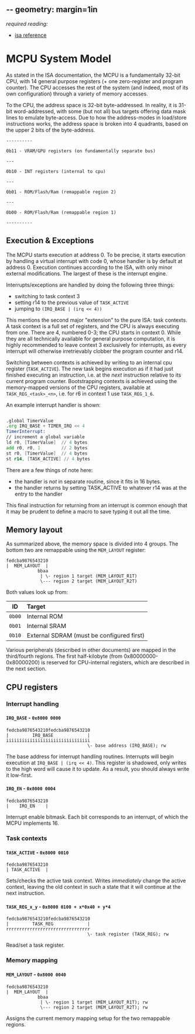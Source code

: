 --
geometry: margin=1in
---

_required reading:_

- [isa reference](./isa.md)

# MCPU System Model

As stated in the ISA documentation, the MCPU is a fundamentally 32-bit CPU, with 14 general purpose registers (+ one zero-register and program counter). The CPU accesses 
the rest of the system (and indeed, most of its own configuration) through a variety of memory accesses.

To the CPU, the address space is 32-bit byte-addressed. In reality, it is 31-bit word-addressed, with some (but not all) bus targets offering data mask lines to emulate
byte-access. Due to how the address-modes in load/store instructions works, the address space is broken into 4 quadrants, based on the upper 2 bits of the byte-address.

```
----------

0b11 - VRAM/GPU registers (on fundamentally separate bus)

---

0b10 - INT registers (internal to cpu)

---

0b01 - ROM/Flash/Ram (remappable region 2)

---

0b00 - ROM/Flash/Ram (remappable region 1)

----------
```

## Execution & Exceptions

The MCPU starts execution at address 0. To be precise, it starts execution by handling a virtual interrupt with code 0, whose handler is by default at address 0.
Execution continues according to the ISA, with only minor external modifications. The largest of these is the interrupt engine.

Interrupts/exceptions are handled by doing the following three things:
- switching to task context 3
- setting r14 to the previous value of `TASK_ACTIVE`
- jumping to `(IRQ_BASE | (irq << 4))`

This mentions the second major "extension" to the pure ISA: task contexts. A task context is a full set of registers, and the CPU is always executing from one.
There are 4, numbered 0-3; the CPU starts in context 0. While they are all technically available for general purpose computation, it is highly recommended
to leave context 3 exclusively for interrupts, as every interrupt will otherwise irretrievably clobber the program counter and r14. 

Switching between contexts is achieved by writing to an internal cpu register (`TASK_ACTIVE`). The new task begins execution as if it had just finished
executing an instruction, i.e. at the _next_ instruction relative to its current program counter. Bootstrapping contexts is achieved using the memory-mapped
versions of the CPU registers, available at `TASK_REG_<task>_<n>`, i.e. for r6 in context 1 use `TASK_REG_1_6`. 

An example interrupt handler is shown:

```asm

.global TimerValue
.org IRQ_BASE + TIMER_IRQ << 4
TimerInterrupt:
// increment a global variable
ld r0, [TimerValue]  // 4 bytes
add r0, r0, 1        // 2 bytes
st r0, [TimerValue]  // 4 bytes
st r14, [TASK_ACTIVE] // 4 bytes

```

There are a few things of note here:

- the handler is _not_ in separate routine, since it fits in 16 bytes.
- the handler returns by setting TASK_ACTIVE to whatever r14 was at the entry to the handler

This final instruction for returning from an interrupt is common enough that it may be prudent to define a macro to save
typing it out all the time.

## Memory layout

As summarized above, the memory space is divided into 4 groups. The bottom two are remappable using the `MEM_LAYOUT` register:

```
fedcba9876543210
|  MEM_LAYOUT  |
            bbaa
             | \- region 1 target (MEM_LAYOUT_R1T)
             \--- region 2 target (MEM_LAYOUT_R2T)
```

Both values look up from:

| ID | Target |
| --- | :---- |
| `0b00` | Internal ROM |
| `0b01` | Internal SRAM |
| `0b10` | External SDRAM (must be configured first) |

Various peripherals (described in other documents) are mapped in the third/fourth regions. The first half-kilobyte (from 0x80000000-0x80000200) is reserved
for CPU-internal registers, which are described in the next section.

## CPU registers

### Interrupt handling

#### `IRQ_BASE` - `0x8000 0000`

```
fedcba9876543210fedcba9876543210
|         IRQ_BASE             |
iiiiiiiiiiiiiiiiiiiiiiiiiiiiiiii
                               \- base address (IRQ_BASE); rw
```

The base address for interrupt handling routines. Interrupts will begin execution at `IRQ_BASE | (irq << 4)`.
This register is shadowed, only writes to the high word will cause it to update. As a result, you should always write
it low-first.

#### `IRQ_EN` - `0x8000 0004`

```
fedcba9876543210
|    IRQ_EN    |
```

Interrupt enable bitmask. Each bit corresponds to an interrupt, of which the MCPU implements 16.

### Task contexts

#### `TASK_ACTIVE` - `0x8000 0010`

```
fedcba9876543210
| TASK_ACTIVE  |
```

Sets/checks the active task context. Writes _immediately_ change the active context, leaving the old context in such a state that it will continue at the next instruction.

#### `TASK_REG_x_y` - `0x8000 0100 + x*0x40 + y*4`

```
fedcba9876543210fedcba9876543210
|         TASK_REG             |
rrrrrrrrrrrrrrrrrrrrrrrrrrrrrrrr
                               \- task register (TASK_REG); rw
```

Read/set a task register.

### Memory mapping

#### `MEM_LAYOUT` - `0x8000 0040`

```
fedcba9876543210
|  MEM_LAYOUT  |
            bbaa
             | \- region 1 target (MEM_LAYOUT_R1T); rw
             \--- region 2 target (MEM_LAYOUT_R2T); rw
```

Assigns the current memory mapping setup for the two remappable regions.
